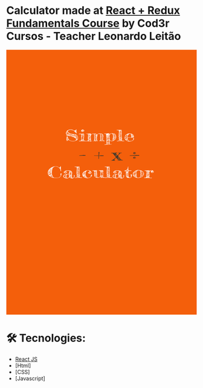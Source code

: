 # Calculator made at [React + Redux Fundamentals Course](https://www.udemy.com/course/react-redux-pt/) by Cod3r Cursos - Teacher Leonardo Leitão

<img src="https://raw.githubusercontent.com/juniorlourenco/calculator/master/assets/splash.png" width="800" height="700" />

# 🛠 Tecnologies:
* [React JS](https://reactjs.org/)
* [Html]
* [CSS]
* [Javascript]
